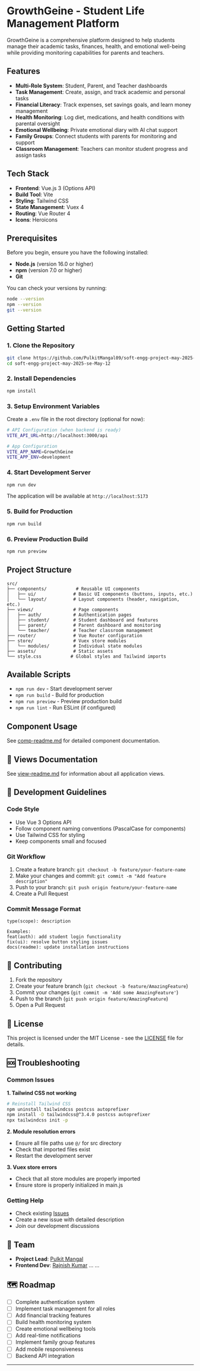 # GrowthGeine - Student Life Management Platform

GrowthGeine is a comprehensive platform designed to help students manage their academic tasks, finances, health, and emotional well-being while providing monitoring capabilities for parents and teachers.

##  Features

- **Multi-Role System**: Student, Parent, and Teacher dashboards
- **Task Management**: Create, assign, and track academic and personal tasks
- **Financial Literacy**: Track expenses, set savings goals, and learn money management
- **Health Monitoring**: Log diet, medications, and health conditions with parental oversight
- **Emotional Wellbeing**: Private emotional diary with AI chat support
- **Family Groups**: Connect students with parents for monitoring and support
- **Classroom Management**: Teachers can monitor student progress and assign tasks

## Tech Stack

- **Frontend**: Vue.js 3 (Options API)
- **Build Tool**: Vite
- **Styling**: Tailwind CSS
- **State Management**: Vuex 4
- **Routing**: Vue Router 4
- **Icons**: Heroicons

## Prerequisites

Before you begin, ensure you have the following installed:

- **Node.js** (version 16.0 or higher)
- **npm** (version 7.0 or higher)
- **Git**

You can check your versions by running:
```bash
node --version
npm --version
git --version
```

##  Getting Started

### 1. Clone the Repository

```bash
git clone https://github.com/PulkitMangal09/soft-engg-project-may-2025-se-May-12.git
cd soft-engg-project-may-2025-se-May-12
```

### 2. Install Dependencies

```bash
npm install
```

### 3. Setup Environment Variables

Create a `.env` file in the root directory (optional for now):

```bash
# API Configuration (when backend is ready)
VITE_API_URL=http://localhost:3000/api

# App Configuration
VITE_APP_NAME=GrowthGeine
VITE_APP_ENV=development
```

### 4. Start Development Server

```bash
npm run dev
```

The application will be available at `http://localhost:5173`

### 5. Build for Production

```bash
npm run build
```

### 6. Preview Production Build

```bash
npm run preview
```

## Project Structure

```
src/
├── components/           # Reusable UI components
│   ├── ui/              # Basic UI components (buttons, inputs, etc.)
│   └── layout/          # Layout components (header, navigation, etc.)
├── views/               # Page components
│   ├── auth/            # Authentication pages
│   ├── student/         # Student dashboard and features
│   ├── parent/          # Parent dashboard and monitoring
│   └── teacher/         # Teacher classroom management
├── router/              # Vue Router configuration
├── store/               # Vuex store modules
│   └── modules/         # Individual state modules
├── assets/              # Static assets
└── style.css           # Global styles and Tailwind imports
```

##  Available Scripts

- `npm run dev` - Start development server
- `npm run build` - Build for production
- `npm run preview` - Preview production build
- `npm run lint` - Run ESLint (if configured)

##  Component Usage

See [comp-readme.md](./comp-readme.md) for detailed component documentation.

## 📱 Views Documentation

See [view-readme.md](./view-readme.md) for information about all application views.

## 🔧 Development Guidelines

### Code Style

- Use Vue 3 Options API
- Follow component naming conventions (PascalCase for components)
- Use Tailwind CSS for styling
- Keep components small and focused

### Git Workflow

1. Create a feature branch: `git checkout -b feature/your-feature-name`
2. Make your changes and commit: `git commit -m "Add feature description"`
3. Push to your branch: `git push origin feature/your-feature-name`
4. Create a Pull Request

### Commit Message Format

```
type(scope): description

Examples:
feat(auth): add student login functionality
fix(ui): resolve button styling issues
docs(readme): update installation instructions
```

## 🤝 Contributing

1. Fork the repository
2. Create your feature branch (`git checkout -b feature/AmazingFeature`)
3. Commit your changes (`git commit -m 'Add some AmazingFeature'`)
4. Push to the branch (`git push origin feature/AmazingFeature`)
5. Open a Pull Request

## 📄 License

This project is licensed under the MIT License - see the [LICENSE](LICENSE) file for details.

## 🆘 Troubleshooting

### Common Issues

**1. Tailwind CSS not working**
```bash
# Reinstall Tailwind CSS
npm uninstall tailwindcss postcss autoprefixer
npm install -D tailwindcss@^3.4.0 postcss autoprefixer
npx tailwindcss init -p
```

**2. Module resolution errors**
- Ensure all file paths use `@/` for src directory
- Check that imported files exist
- Restart the development server

**3. Vuex store errors**
- Check that all store modules are properly imported
- Ensure store is properly initialized in main.js

### Getting Help

- Check existing [Issues](https://github.com/PulkitMangal09/soft-engg-project-may-2025-se-May-12/issues)
- Create a new issue with detailed description
- Join our development discussions

## 👥 Team

- **Project Lead**: [Pulkit Mangal](https://github.com/PulkitMangal09)
- **Frontend Dev**: [Rajnish Kumar](https://github.com/0rajnishk)
...
...

## 🗺 Roadmap

- [ ] Complete authentication system
- [ ] Implement task management for all roles
- [ ] Add financial tracking features
- [ ] Build health monitoring system
- [ ] Create emotional wellbeing tools
- [ ] Add real-time notifications
- [ ] Implement family group features
- [ ] Add mobile responsiveness
- [ ] Backend API integration

---